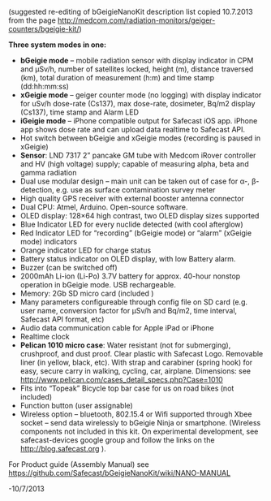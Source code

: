 (suggested re-editing of bGeigieNanoKit description list copied 10.7.2013 from  the page http://medcom.com/radiation-monitors/geiger-counters/bgeigie-kit/)

**Three system modes in one:**
*	**bGeigie mode** – mobile radiation sensor with display indicator in CPM and µSv/h, number of satellites locked, height (m), distance traversed (km), total duration of measurement (h:m) and time stamp (dd:hh:mm:ss)
*	**xGeigie mode** – geiger counter mode (no logging) with display indicator for uSv/h dose-rate (Cs137), max dose-rate, dosimeter, Bq/m2 display (Cs137), time stamp and Alarm LED
*	**iGeigie mode** – iPhone compatible output for Safecast iOS app. iPhone app shows dose rate and can upload data realtime to Safecast API.
*	Hot switch between bGeigie and xGeigie modes (recording is paused in xGeigie)
*	**Sensor**: LND 7317 2” pancake GM tube with Medcom iRover controller and HV (high voltage) supply; capable of measuring alpha, beta and gamma radiation
*	Dual use modular design – main unit can be taken out of case for α-, β-detection, e.g. use as surface contamination survey meter
*	High quality GPS receiver with external booster antenna connector
*	Dual CPU: Atmel, Arduino. Open-source software.
*	OLED display: 128×64 high contrast, two OLED display sizes supported
*	Blue Indicator LED for every nuclide detected (with cool afterglow)
*	Red Indicator LED for “recording” (bGeigie mode) or “alarm” (xGeigie mode) indicators
*	Orange indicator LED for charge status
*	Battery status indicator on OLED display, with low Battery alarm.
*	Buzzer (can be switched off)
*	2000mAh Li-ion (Li-Po) 3.7V battery for approx. 40-hour nonstop operation in bGeigie mode. USB rechargeable.
*	Memory: 2Gb SD micro card  (included )
*	Many parameters configureable through config file on SD card (e.g. user name, conversion factor for µSv/h and Bq/m2, time interval, Safecast API format, etc)
*	Audio data communication cable for Apple iPad or iPhone
*	Realtime clock
*	**Pelican 1010 micro case**:  Water resistant (not for submerging), crushproof, and dust proof. Clear plastic with Safecast Logo. Removable liner (in yellow, black, etc). With strap and carabiner (spring hook) for easy, secure carry in walking, cycling, car, airplane. Dimensions: see http://www.pelican.com/cases_detail_specs.php?Case=1010
*	Fits into “Topeak” Bicycle top bar case for us on road bikes (not included)
*	Function button (user assignable)
*	Wireless option – bluetooth, 802.15.4 or Wifi supported through Xbee socket – send data wirelessly to bGeigie Ninja or smartphone. (Wireless components not included in this kit. On experimental development, see safecast-devices google group and follow the links on the http://blog.safecast.org ). 

For Product guide (Assembly Manual) see  https://github.com/Safecast/bGeigieNanoKit/wiki/NANO-MANUAL

-10/7/2013
